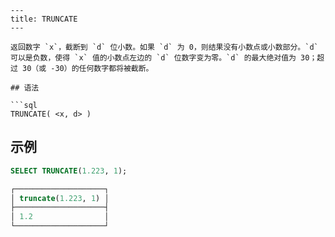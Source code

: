 ```
---
title: TRUNCATE
---

返回数字 `x`，截断到 `d` 位小数。如果 `d` 为 0，则结果没有小数点或小数部分。`d` 可以是负数，使得 `x` 值的小数点左边的 `d` 位数字变为零。`d` 的最大绝对值为 30；超过 30（或 -30）的任何数字都将被截断。

## 语法

```sql
TRUNCATE( <x, d> )
```

## 示例

```sql
SELECT TRUNCATE(1.223, 1);

┌────────────────────┐
│ truncate(1.223, 1) │
├────────────────────┤
│ 1.2                │
└────────────────────┘
```
```